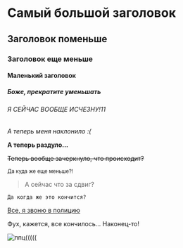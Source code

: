 # Самый большой заголовок

## Заголовок поменьше

### Заголовок еще меньше

#### Маленький заголовок

##### Боже, прекратите уменьшать

###### Я СЕЙЧАС ВООБЩЕ ИСЧЕЗНУ!11

_А теперь меня наклонило :(_

**А теперь раздуло...**

~~Теперь вообще зачеркнуло, что происходит?~~

<sub>Да куда же еще меньше?!</sub>

> А сейчас что за сдвиг?

`Да когда же это кончится?`

[Все, я звоню в полицию](mailto:wanna-call-to-police@code.list)

Фух, кажется, все кончилось... Наконец-то!

![ппц(((((](https://imgur.com/aSYi9CD.png)